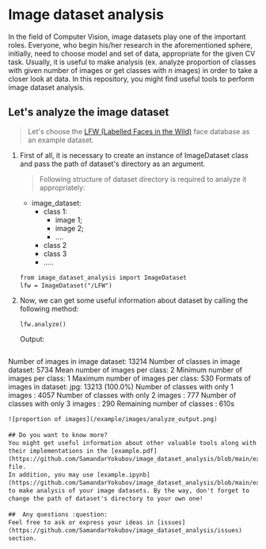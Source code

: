 # Image dataset analysis

In the field of Computer Vision, image datasets play one of the important roles. Everyone, who begin his/her research in the aforementioned sphere, initially, need to choose model and set of data, appropriate for the given CV task. Usually, it is useful to make analysis (ex. analyze proportion of classes with given number of images or get classes with n images) in order to take a closer look at data. In this repository, you might find useful tools to perform image dataset analysis.


## Let's analyze the image dataset

>Let's choose the [LFW (Labelled Faces in the Wild)](http://vis-www.cs.umass.edu/lfw/) face database as an example dataset.


1) First of all, it is necessary to create an instance of ImageDataset class and pass the path of dataset's directory as an argument.

   >Following structure of dataset directory is required to analyze it appropriately:
    - image_dataset:
        - class 1:
            - image 1;
            - image 2;
            - ....
        - class 2
        - class 3
        - .....
   
   
   ```   
   from image_dataset_analysis import ImageDataset
   lfw = ImageDataset("/LFW")   
   ```
2) Now, we can get some useful information about dataset by calling the following method:
   
   ```
   lfw.analyze()
   ```
   
   Output:
   
   ```
Number of images in image dataset: 13214
Number of classes in image dataset: 5734
Mean number of images per class: 2
Minimum number of images per class: 1
Maximum number of images per class: 530
Formats of images in dataset:
	jpg: 13213 (100.0%)
Number of classes with only 1 images : 4057
Number of classes with only 2 images : 777
Number of classes with only 3 images : 290
Remaining number of classes : 610s
   ```
   ![proportion of images](/example/images/analyze_output.png)
   
## Do you want to know more?
You might get useful information about other valuable tools along with their implementations in the [example.pdf](https://github.com/SamandarYokubov/image_dataset_analysis/blob/main/example/example.pdf) file.
In addition, you may use [example.ipynb](https://github.com/SamandarYokubov/image_dataset_analysis/blob/main/example.ipynb) to make analysis of your image datasets. By the way, don't forget to change the path of dataset's directory to your own one!

##  Any questions :question:
Feel free to ask or express your ideas in [issues](https://github.com/SamandarYokubov/image_dataset_analysis/issues) section.

